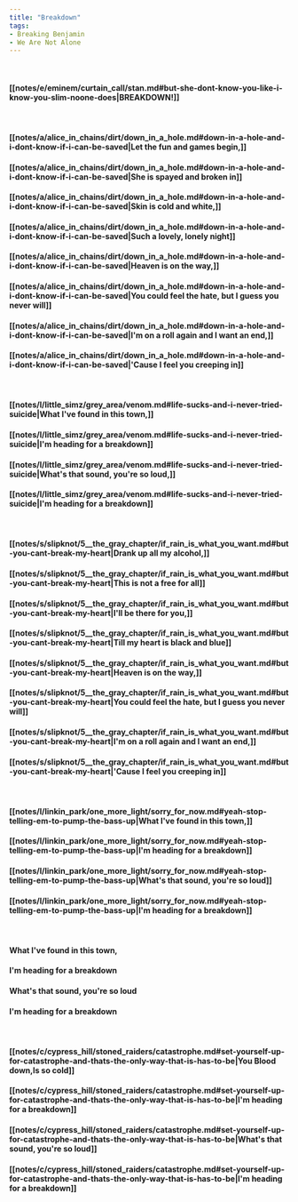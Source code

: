 ```yaml
---
title: "Breakdown"
tags:
- Breaking Benjamin
- We Are Not Alone
---
```

&nbsp;
#### [[notes/e/eminem/curtain_call/stan.md#but-she-dont-know-you-like-i-know-you-slim-noone-does|BREAKDOWN!]]
&nbsp;
#### [[notes/a/alice_in_chains/dirt/down_in_a_hole.md#down-in-a-hole-and-i-dont-know-if-i-can-be-saved|Let the fun and games begin,]]
#### [[notes/a/alice_in_chains/dirt/down_in_a_hole.md#down-in-a-hole-and-i-dont-know-if-i-can-be-saved|She is spayed and broken in]]
#### [[notes/a/alice_in_chains/dirt/down_in_a_hole.md#down-in-a-hole-and-i-dont-know-if-i-can-be-saved|Skin is cold and white,]]
#### [[notes/a/alice_in_chains/dirt/down_in_a_hole.md#down-in-a-hole-and-i-dont-know-if-i-can-be-saved|Such a lovely, lonely night]]
#### [[notes/a/alice_in_chains/dirt/down_in_a_hole.md#down-in-a-hole-and-i-dont-know-if-i-can-be-saved|Heaven is on the way,]]
#### [[notes/a/alice_in_chains/dirt/down_in_a_hole.md#down-in-a-hole-and-i-dont-know-if-i-can-be-saved|You could feel the hate, but I guess you never will]]
#### [[notes/a/alice_in_chains/dirt/down_in_a_hole.md#down-in-a-hole-and-i-dont-know-if-i-can-be-saved|I'm on a roll again and I want an end,]]
#### [[notes/a/alice_in_chains/dirt/down_in_a_hole.md#down-in-a-hole-and-i-dont-know-if-i-can-be-saved|'Cause I feel you creeping in]]
&nbsp;
#### [[notes/l/little_simz/grey_area/venom.md#life-sucks-and-i-never-tried-suicide|What I've found in this town,]]
#### [[notes/l/little_simz/grey_area/venom.md#life-sucks-and-i-never-tried-suicide|I'm heading for a breakdown]]
#### [[notes/l/little_simz/grey_area/venom.md#life-sucks-and-i-never-tried-suicide|What's that sound, you're so loud,]]
#### [[notes/l/little_simz/grey_area/venom.md#life-sucks-and-i-never-tried-suicide|I'm heading for a breakdown]]
&nbsp;
#### [[notes/s/slipknot/5__the_gray_chapter/if_rain_is_what_you_want.md#but-you-cant-break-my-heart|Drank up all my alcohol,]]
#### [[notes/s/slipknot/5__the_gray_chapter/if_rain_is_what_you_want.md#but-you-cant-break-my-heart|This is not a free for all]]
#### [[notes/s/slipknot/5__the_gray_chapter/if_rain_is_what_you_want.md#but-you-cant-break-my-heart|I'll be there for you,]]
#### [[notes/s/slipknot/5__the_gray_chapter/if_rain_is_what_you_want.md#but-you-cant-break-my-heart|Till my heart is black and blue]]
#### [[notes/s/slipknot/5__the_gray_chapter/if_rain_is_what_you_want.md#but-you-cant-break-my-heart|Heaven is on the way,]]
#### [[notes/s/slipknot/5__the_gray_chapter/if_rain_is_what_you_want.md#but-you-cant-break-my-heart|You could feel the hate, but I guess you never will]]
#### [[notes/s/slipknot/5__the_gray_chapter/if_rain_is_what_you_want.md#but-you-cant-break-my-heart|I'm on a roll again and I want an end,]]
#### [[notes/s/slipknot/5__the_gray_chapter/if_rain_is_what_you_want.md#but-you-cant-break-my-heart|'Cause I feel you creeping in]]
&nbsp;
#### [[notes/l/linkin_park/one_more_light/sorry_for_now.md#yeah-stop-telling-em-to-pump-the-bass-up|What I've found in this town,]]
#### [[notes/l/linkin_park/one_more_light/sorry_for_now.md#yeah-stop-telling-em-to-pump-the-bass-up|I'm heading for a breakdown]]
#### [[notes/l/linkin_park/one_more_light/sorry_for_now.md#yeah-stop-telling-em-to-pump-the-bass-up|What's that sound, you're so loud]]
#### [[notes/l/linkin_park/one_more_light/sorry_for_now.md#yeah-stop-telling-em-to-pump-the-bass-up|I'm heading for a breakdown]]
&nbsp;
#### What I've found in this town,
#### I'm heading for a breakdown
#### What's that sound, you're so loud
#### I'm heading for a breakdown
&nbsp;
#### [[notes/c/cypress_hill/stoned_raiders/catastrophe.md#set-yourself-up-for-catastrophe-and-thats-the-only-way-that-is-has-to-be|You Blood down,Is so cold]]
#### [[notes/c/cypress_hill/stoned_raiders/catastrophe.md#set-yourself-up-for-catastrophe-and-thats-the-only-way-that-is-has-to-be|I'm heading for a breakdown]]
#### [[notes/c/cypress_hill/stoned_raiders/catastrophe.md#set-yourself-up-for-catastrophe-and-thats-the-only-way-that-is-has-to-be|What's that sound, you're so loud]]
#### [[notes/c/cypress_hill/stoned_raiders/catastrophe.md#set-yourself-up-for-catastrophe-and-thats-the-only-way-that-is-has-to-be|I'm heading for a breakdown]]
